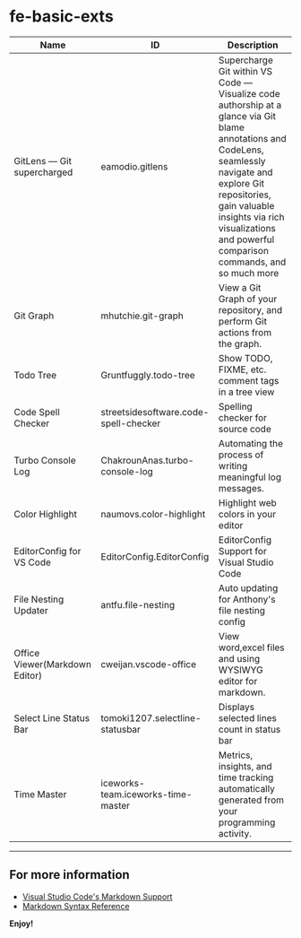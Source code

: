 # fe-basic-exts


| Name                           | ID                                    | Description                                                                                                                                                                                                                                                         |
| ------------------------------ | ------------------------------------- | ------------------------------------------------------------------------------------------------------------------------------------------------------------------------------------------------------------------------------------------------------------------- |
| GitLens — Git supercharged    | eamodio.gitlens                       | Supercharge Git within VS Code — Visualize code authorship at a glance via Git blame annotations and CodeLens, seamlessly navigate and explore Git repositories, gain valuable insights via rich visualizations and powerful comparison commands, and so much more |
| Git Graph                      | mhutchie.git-graph                    | View a Git Graph of your repository, and perform Git actions from the graph.                                                                                                                                                                                        |
| Todo Tree                      | Gruntfuggly.todo-tree                 | Show TODO, FIXME, etc. comment tags in a tree view                                                                                                                                                                                                                  |
| Code Spell Checker             | streetsidesoftware.code-spell-checker | Spelling checker for source code                                                                                                                                                                                                                                    |
| Turbo Console Log              | ChakrounAnas.turbo-console-log        | Automating the process of writing meaningful log messages.                                                                                                                                                                                                          |
| Color Highlight                | naumovs.color-highlight               | Highlight web colors in your editor                                                                                                                                                                                                                                 |
| EditorConfig for VS Code       | EditorConfig.EditorConfig             | EditorConfig Support for Visual Studio Code                                                                                                                                                                                                                         |
| File Nesting Updater           | antfu.file-nesting                    | Auto updating for Anthony's file nesting config                                                                                                                                                                                                                     |
| Office Viewer(Markdown Editor) | cweijan.vscode-office                 | View word,excel files and using WYSIWYG editor for markdown.                                                                                                                                                                                                        |
| Select Line Status Bar         | tomoki1207.selectline-statusbar       | Displays selected lines count in status bar                                                                                                                                                                                                                         |
| Time Master                    | iceworks-team.iceworks-time-master    | Metrics, insights, and time tracking automatically generated from your programming activity.                                                                                                                                                                        |

---

## For more information

* [Visual Studio Code&#39;s Markdown Support](http://code.visualstudio.com/docs/languages/markdown)
* [Markdown Syntax Reference](https://help.github.com/articles/markdown-basics/)

**Enjoy!**
